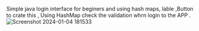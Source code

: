 Simple java login interface for beginers and using hash maps, lable ,Button to crate this , Using HashMap check the validation whrn login to the APP
.![Screenshot 2024-01-04 181533](https://github.com/kavinduGunasekara/JAVA-Login_System/assets/137909922/11283627-3a6e-4fb7-876d-3e333b5999d4)
